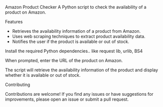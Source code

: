  Amazon Product Checker
 A Python script to check the availability of a product on Amazon.

 Features

- Retrieves the availability information of a product from Amazon.
- Uses web scraping techniques to extract product availability data.
- Notifies the user if the product is available or out of stock.

 Install the required Python dependencies.. like request lib, urlib, BS4
 
 When prompted, enter the URL of the product on Amazon.

 The script will retrieve the availability information of the product and display whether it is available or out of stock.

 Contributing

Contributions are welcome! If you find any issues or have suggestions for improvements, please open an issue or submit a pull request.







